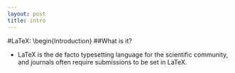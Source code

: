 ```yaml
---
layout: post
title: intro
---
```

#LaTeX: \begin{Introduction}
##What is it?
- LaTeX is the de facto typesetting language for the scientific community, and journals often require submissions to be set in LaTeX.

